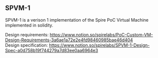## SPVM-1
SPVM-1 is a verison 1 implementation of the Spire PoC Virtual Machine implemented in solidity.

Design requirements: https://www.notion.so/spirelabs/PoC-Custom-VM-Design-Requirements-3a6ae1a72e2e4fd98460985bae46d404  
Design specification: https://www.notion.so/spirelabs/SPVM-1-Design-Spec-a0d758b19f744279a7d83ee0aa6964e3

